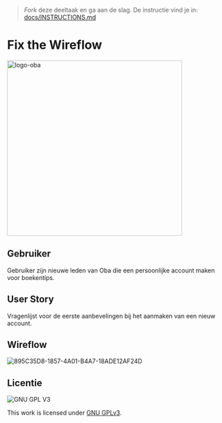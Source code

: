 > _Fork_ deze deeltaak en ga aan de slag. De instructie vind je in: [docs/INSTRUCTIONS.md](docs/INSTRUCTIONS.md)




# Fix the Wireflow


<img width="408" alt="logo-oba" src="https://user-images.githubusercontent.com/94745953/208304317-d426756a-0927-4062-a3b3-923bc5681df3.png">

## Gebruiker
Gebruiker zijn nieuwe leden van Oba die een persoonlijke account maken voor boekentips.

## User Story
Vragenlijst voor de eerste aanbevelingen bij het aanmaken van een nieuw account. 

## Wireflow
![895C35D8-1857-4A01-B4A7-18ADE12AF24D](https://user-images.githubusercontent.com/94745953/208304103-53836f06-bd92-484b-a1c4-c559f64806d2.jpeg)

 

## Licentie

![GNU GPL V3](https://www.gnu.org/graphics/gplv3-127x51.png)

This work is licensed under [GNU GPLv3](./LICENSE).
